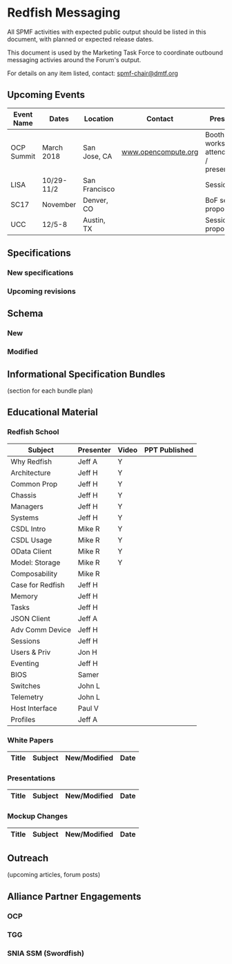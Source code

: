 
# Redfish Messaging

All SPMF activities with expected public output should be listed in this document, with planned or expected release dates.  

This document is used by the Marketing Task Force to coordinate outbound messaging activies around the Forum's output. 

For details on any item listed, contact: spmf-chair@dmtf.org 
 

## Upcoming Events

| Event Name | Dates      | Location      | Contact             | Presence                                     |
| ---        | ---        | ---           | ---                 | ---                                          |
| OCP Summit | March 2018 | San Jose, CA  | www.opencompute.org | Booth and workshop attendance / presentation |
| LISA       | 10/29-11/2 | San Francisco |                     | Session?                                     |
| SC17       | November   | Denver, CO    |                     | BoF session proposed                         |
| UCC        | 12/5-8     | Austin, TX    |                     | Session proposed                             |


## Specifications

### New specifications
### Upcoming revisions

## Schema

### New
### Modified

## Informational Specification Bundles

(section for each bundle plan)

## Educational Material

### Redfish School
| Subject             | Presenter | Video | PPT Published  
| ---                 | ---       | ---   | ---            |
| Why Redfish         | Jeff A    | Y     |   |
| Architecture        | Jeff H    | Y     |   |
| Common Prop         | Jeff H    | Y     |   |
| Chassis             | Jeff H    | Y     |   |
| Managers            | Jeff H    | Y     |   |
| Systems             | Jeff H    | Y     |   |
| CSDL Intro          | Mike R    | Y     |   |
| CSDL Usage          | Mike R    | Y     |   |
| OData Client        | Mike R    | Y     |   |
| Model: Storage      | Mike R    | Y     |   |
| Composability       | Mike R    |       |   |
| Case for Redfish    | Jeff H    |       |   |
| Memory              | Jeff H    |       |   |
| Tasks               | Jeff H    |       |   |
| JSON Client         | Jeff A    |       |   |
| Adv Comm Device     | Jeff H    |       |   |
| Sessions            | Jeff H    |       |   |
| Users & Priv        | Jon H     |       |   |
| Eventing            | Jeff H    |       |   |
| BIOS                | Samer     |       |   |
| Switches            | John L    |       |   |
| Telemetry           | John L    |       |   |
| Host Interface      | Paul V    |       |   |
| Profiles            | Jeff A    |       |   |

### White Papers

| Title  | Subject   | New/Modified | Date   |
| ---    | ---       | ---          | ---    |

### Presentations

| Title  | Subject   | New/Modified | Date   |
| ---    | ---       | ---          | ---    |

### Mockup Changes

| Title  | Subject   | New/Modified | Date   |
| ---    | ---       | ---          | ---    |

## Outreach

(upcoming articles, forum posts)

## Alliance Partner Engagements

### OCP

### TGG

### SNIA SSM (Swordfish)


